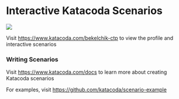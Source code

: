 # Interactive Katacoda Scenarios

[![](http://shields.katacoda.com/katacoda/bekelchik-ctp/count.svg)](https://www.katacoda.com/bekelchik-ctp "Get your profile on Katacoda.com")

Visit https://www.katacoda.com/bekelchik-ctp to view the profile and interactive scenarios

### Writing Scenarios
Visit https://www.katacoda.com/docs to learn more about creating Katacoda scenarios

For examples, visit https://github.com/katacoda/scenario-example
